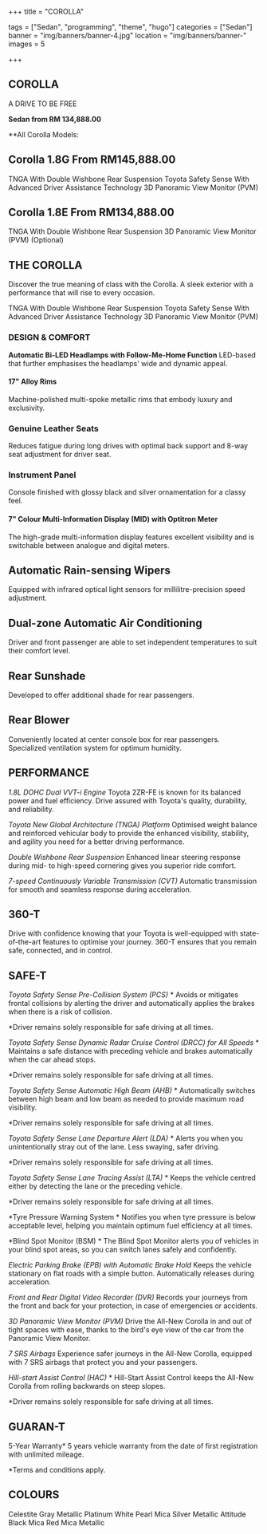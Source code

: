+++
title = "COROLLA"

tags = ["Sedan", "programming", "theme", "hugo"]
categories = ["Sedan"]
banner = "img/banners/banner-4.jpg"
location = "img/banners/banner-"
images = 5


+++
## COROLLA

A DRIVE TO BE FREE

**Sedan from RM 134,888.00**

**All Corolla Models:

## Corolla 1.8G  From RM145,888.00
TNGA With Double Wishbone Rear Suspension
Toyota Safety Sense With Advanced Driver Assistance Technology
3D Panoramic View Monitor (PVM)

## Corolla 1.8E  From RM134,888.00
TNGA With Double Wishbone Rear Suspension
3D Panoramic View Monitor (PVM) (Optional)
 
## THE COROLLA
Discover the true meaning of class with the Corolla. A sleek exterior with a performance that will rise to every occasion.

TNGA With Double Wishbone Rear Suspension
Toyota Safety Sense With Advanced Driver Assistance Technology
3D Panoramic View Monitor (PVM)

### DESIGN & COMFORT
**Automatic Bi-LED Headlamps with Follow-Me-Home Function**
LED-based that further emphasises the headlamps' wide and dynamic appeal.

#### 17" Alloy Rims
Machine-polished multi-spoke metallic rims that embody luxury and exclusivity.

### Genuine Leather Seats
Reduces fatigue during long drives with optimal back support and 8-way seat adjustment for driver seat.

### Instrument Panel
Console finished with glossy black and silver ornamentation for a classy feel.

#### 7" Colour Multi-Information Display (MID) with Optitron Meter
The high-grade multi-information display features excellent visibility and is switchable between analogue and digital meters.

## Automatic Rain-sensing Wipers
Equipped with infrared optical light sensors for millilitre-precision speed adjustment.

## Dual-zone Automatic Air Conditioning
Driver and front passenger are able to set independent temperatures to suit their comfort level.

## Rear Sunshade
Developed to offer additional shade for rear passengers.

## Rear Blower
Conveniently located at center console box for rear passengers. Specialized ventilation system for optimum humidity.

## PERFORMANCE
*1.8L DOHC Dual VVT-i Engine*
Toyota 2ZR-FE is known for its balanced power and fuel efficiency. Drive assured with Toyota's quality, durability, and reliability.

*Toyota New Global Architecture (TNGA) Platform*
Optimised weight balance and reinforced vehicular body to provide the enhanced visibility, stability, and agility you need for a better driving performance.

*Double Wishbone Rear Suspension*
Enhanced linear steering response during mid- to high-speed cornering gives you superior ride comfort.

*7-speed Continuously Variable Transmission (CVT)*
Automatic transmission for smooth and seamless response during acceleration.

## 360-T
Drive with confidence knowing that your Toyota is well-equipped with state-of-the-art features to optimise your journey. 360-T ensures that you remain safe, connected, and in control.

## SAFE-T
*Toyota Safety Sense
Pre-Collision System (PCS)* *
Avoids or mitigates frontal collisions by alerting the driver and automatically applies the brakes when there is a risk of collision.

*Driver remains solely responsible for safe driving at all times.

*Toyota Safety Sense
Dynamic Radar Cruise Control (DRCC) for All Speeds* *
Maintains a safe distance with preceding vehicle and brakes automatically when the car ahead stops.

*Driver remains solely responsible for safe driving at all times.

*Toyota Safety Sense
Automatic High Beam (AHB)* *
Automatically switches between high beam and low beam as needed to provide maximum road visibility.

*Driver remains solely responsible for safe driving at all times.

*Toyota Safety Sense
Lane Departure Alert (LDA)* *
Alerts you when you unintentionally stray out of the lane. Less swaying, safer driving.

*Driver remains solely responsible for safe driving at all times.

*Toyota Safety Sense
Lane Tracing Assist (LTA)* *
Keeps the vehicle centred either by detecting the lane or the preceding vehicle.

*Driver remains solely responsible for safe driving at all times.

*Tyre Pressure Warning System *
Notifies you when tyre pressure is below acceptable level, helping you maintain optimum fuel efficiency at all times.

*Blind Spot Monitor (BSM) *
The Blind Spot Monitor alerts you of vehicles in your blind spot areas, so you can switch lanes safely and confidently.

*Electric Parking Brake (EPB) with Automatic Brake Hold*
Keeps the vehicle stationary on flat roads with a simple button. Automatically releases during acceleration.

*Front and Rear Digital Video Recorder (DVR)*
Records your journeys from the front and back for your protection, in case of emergencies or accidents.

*3D Panoramic View Monitor (PVM)*
Drive the All-New Corolla in and out of tight spaces with ease, thanks to the bird's eye view of the car from the Panoramic View Monitor.

*7 SRS Airbags*
Experience safer journeys in the All-New Corolla, equipped with 7 SRS airbags that protect you and your passengers.

*Hill-start Assist Control (HAC)* *
Hill-Start Assist Control keeps the All-New Corolla from rolling backwards on steep slopes.

*Driver remains solely responsible for safe driving at all times.

## GUARAN-T
5-Year Warranty*
5 years vehicle warranty from the date of first registration with unlimited mileage.

*Terms and conditions apply.

## COLOURS
Celestite Gray Metallic
Platinum White Pearl Mica
Silver Metallic
Attitude Black Mica
Red Mica Metallic
